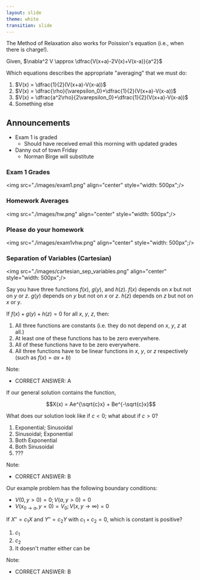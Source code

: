 ```yaml
---
layout: slide
theme: white
transition: slide
---
```


<section data-markdown>

The Method of Relaxation also works for Poission's equation (i.e., when there is charge!).

Given, $\nabla^2 V \approx \dfrac{V(x+a)-2V(x)+V(x-a)}{a^2}$

Which equations describes the appropriate "averaging" that we must do:

1. $V(x) = \dfrac{1}{2}(V(x+a)-V(x-a))$
2. $V(x) = \dfrac{\rho}{\varepsilon_0}+\dfrac{1}{2}(V(x+a)-V(x-a))$
3. $V(x) = \dfrac{a^2\rho}{2\varepsilon_0}+\dfrac{1}{2}(V(x+a)-V(x-a))$
4. Something else



</section>

<section data-markdown>

## Announcements

* Exam 1 is graded
  - Should have received email this morning with updated grades
* Danny out of town Friday
  - Norman Birge will substitute

</section>

<section data-markdown>

### Exam 1 Grades

<img src="./images/exam1.png" align="center" style="width: 500px";/>



</section>

<section data-markdown>

### Homework Averages

<img src="./images/hw.png" align="center" style="width: 500px";/>



</section>

<section data-markdown>

### Please do your homework

<img src="./images/exam1vhw.png" align="center" style="width: 500px";/>



</section>

<section data-markdown>

### Separation of Variables (Cartesian)

<img src="./images/cartesian_sep_variables.png" align="center" style="width: 500px";/>



</section>

<section data-markdown>

Say you have three functions $f(x)$, $g(y)$, and $h(z)$.
$f(x)$  depends on $x$ but not on $y$ or $z$.
$g(y)$ depends on $y$ but not on $x$ or $z$.
$h(z)$ depends on $z$ but not on $x$ or $y$.

If $f(x) + g(y) + h(z) = 0$ for all $x$, $y$, $z$, then:

1. All three functions are constants (i.e. they do not depend on $x$, $y$, $z$ at all.)
2. At least one of these functions has to be zero everywhere.
3. All of these functions have to be zero everywhere.
4. All three functions have to be linear functions in $x$, $y$, or $z$ respectively (such as $f(x)=ax+b$)

Note:
* CORRECT ANSWER: A

</section>

<section data-markdown>

If our general solution contains the function,

$$X(x) = Ae^{\sqrt{c}x} + Be^{-\sqrt{c}x}$$

What does our solution look like if $c<0$; what about if $c>0$?

1. Exponential; Sinusoidal
2. Sinusoidal; Exponential
3. Both Exponential
4. Both Sinusoidal
5. ???

Note:
* CORRECT ANSWER: B

</section>

<section data-markdown>

Our example problem has the following boundary conditions:

* $V(0,y>0) = 0; V(a,y>0) = 0$
* $V(x_{0\rightarrow a},y=0) = V_0; V(x,y\rightarrow \infty) = 0$

If $X''= c_1 X$ and $Y'' = c_2Y$ with $c_1 + c_2 = 0$, which is constant is positive?

1. $c_1$
2. $c_2$
3. It doesn't matter either can be

Note:
* CORRECT ANSWER: B
</section>
